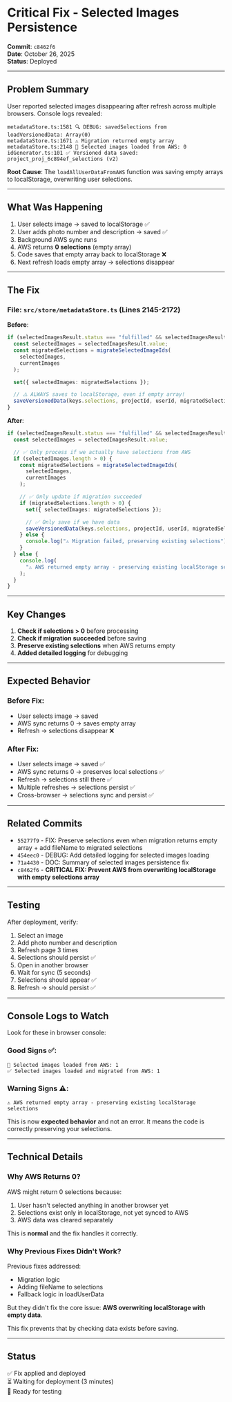 # Critical Fix - Selected Images Persistence

**Commit**: `c8462f6`  
**Date**: October 26, 2025  
**Status**: Deployed

---

## Problem Summary

User reported selected images disappearing after refresh across multiple browsers. Console logs revealed:

```
metadataStore.ts:1581 🔍 DEBUG: savedSelections from loadVersionedData: Array(0)
metadataStore.ts:1671 ⚠️ Migration returned empty array
metadataStore.ts:2148 📸 Selected images loaded from AWS: 0
idGenerator.ts:101 ✅ Versioned data saved: project_proj_6c894ef_selections (v2)
```

**Root Cause**: The `loadAllUserDataFromAWS` function was saving empty arrays to localStorage, overwriting user selections.

---

## What Was Happening

1. User selects image → saved to localStorage ✅
2. User adds photo number and description → saved ✅
3. Background AWS sync runs
4. AWS returns **0 selections** (empty array)
5. Code saves that empty array back to localStorage ❌
6. Next refresh loads empty array → selections disappear

---

## The Fix

### File: `src/store/metadataStore.ts` (Lines 2145-2172)

**Before**:

```typescript
if (selectedImagesResult.status === "fulfilled" && selectedImagesResult.value) {
  const selectedImages = selectedImagesResult.value;
  const migratedSelections = migrateSelectedImageIds(
    selectedImages,
    currentImages
  );

  set({ selectedImages: migratedSelections });

  // ⚠️ ALWAYS saves to localStorage, even if empty array!
  saveVersionedData(keys.selections, projectId, userId, migratedSelections);
}
```

**After**:

```typescript
if (selectedImagesResult.status === "fulfilled" && selectedImagesResult.value) {
  const selectedImages = selectedImagesResult.value;

  // ✅ Only process if we actually have selections from AWS
  if (selectedImages.length > 0) {
    const migratedSelections = migrateSelectedImageIds(
      selectedImages,
      currentImages
    );

    // ✅ Only update if migration succeeded
    if (migratedSelections.length > 0) {
      set({ selectedImages: migratedSelections });

      // ✅ Only save if we have data
      saveVersionedData(keys.selections, projectId, userId, migratedSelections);
    } else {
      console.log("⚠️ Migration failed, preserving existing selections");
    }
  } else {
    console.log(
      "⚠️ AWS returned empty array - preserving existing localStorage selections"
    );
  }
}
```

---

## Key Changes

1. **Check if selections > 0** before processing
2. **Check if migration succeeded** before saving
3. **Preserve existing selections** when AWS returns empty
4. **Added detailed logging** for debugging

---

## Expected Behavior

### Before Fix:

- User selects image → saved
- AWS sync returns 0 → saves empty array
- Refresh → selections disappear ❌

### After Fix:

- User selects image → saved ✅
- AWS sync returns 0 → preserves local selections ✅
- Refresh → selections still there ✅
- Multiple refreshes → selections persist ✅
- Cross-browser → selections sync and persist ✅

---

## Related Commits

- `55277f9` - FIX: Preserve selections even when migration returns empty array + add fileName to migrated selections
- `454eec0` - DEBUG: Add detailed logging for selected images loading
- `71a4430` - DOC: Summary of selected images persistence fix
- `c8462f6` - **CRITICAL FIX: Prevent AWS from overwriting localStorage with empty selections array**

---

## Testing

After deployment, verify:

1. Select an image
2. Add photo number and description
3. Refresh page 3 times
4. Selections should persist ✅
5. Open in another browser
6. Wait for sync (5 seconds)
7. Selections should appear ✅
8. Refresh → should persist ✅

---

## Console Logs to Watch

Look for these in browser console:

### Good Signs ✅:

```
📸 Selected images loaded from AWS: 1
✅ Selected images loaded and migrated from AWS: 1
```

### Warning Signs ⚠️:

```
⚠️ AWS returned empty array - preserving existing localStorage selections
```

This is now **expected behavior** and not an error. It means the code is correctly preserving your selections.

---

## Technical Details

### Why AWS Returns 0?

AWS might return 0 selections because:

1. User hasn't selected anything in another browser yet
2. Selections exist only in localStorage, not yet synced to AWS
3. AWS data was cleared separately

This is **normal** and the fix handles it correctly.

### Why Previous Fixes Didn't Work?

Previous fixes addressed:

- Migration logic
- Adding fileName to selections
- Fallback logic in loadUserData

But they didn't fix the core issue: **AWS overwriting localStorage with empty data**.

This fix prevents that by checking data exists before saving.

---

## Status

✅ Fix applied and deployed  
⏳ Waiting for deployment (3 minutes)  
🔬 Ready for testing
